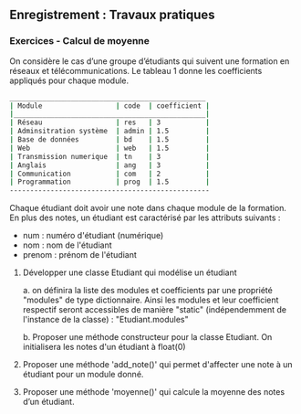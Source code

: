 ## Enregistrement : Travaux pratiques

### Exercices - Calcul de moyenne

On considère le cas d’une groupe d’étudiants qui suivent une formation en réseaux et télécommunications.
Le tableau 1 donne les coefficients appliqués pour chaque module.

```bash
________________________________________________
| Module                  | code  | coefficient |
|_______________________________________________|
| Réseau                  | res   | 3           |
| Adminsitration système  | admin | 1.5         |
| Base de données         | bd    | 1.5         |
| Web                     | web   | 1.5         |
| Transmission numerique  | tn    | 3           |
| Anglais                 | ang   | 3           |
| Communication           | com   | 2           |
| Programmation           | prog  | 1.5         |
-------------------------------------------------
```

Chaque étudiant doit avoir une note dans chaque module de la formation.
En plus des notes, un étudiant est caractérisé par les attributs suivants :
* num : numéro d'étudiant (numérique)
* nom : nom de l'étudiant
* prenom : prénom de l'étudiant

1. Développer une classe Etudiant qui modélise un étudiant

    a. on définira la liste des modules et coefficients par une propriété "modules" de type dictionnaire.
       Ainsi les modules et leur coefficient respectif seront accessibles de manière "static" (indépendemment de l'instance de la classe) : "Etudiant.modules"

    b. Proposer une méthode constructeur pour la classe Etudiant.
       On initialisera les notes d'un étudiant à float(0)

2. Proposer une méthode 'add_note()' qui permet d'affecter une note à un étudiant pour un module donné.

3. Proposer une méthode 'moyenne()' qui calcule la moyenne des notes d’un étudiant.